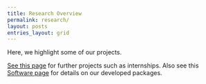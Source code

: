 ```yaml
---
title: Research Overview
permalink: research/
layout: posts 
entries_layout: grid
---
```


Here, we highlight some of our projects. 

[See this page](/open_positions) for further projects such as internships.
Also see this [Software page](/software) for details on our developed packages.
